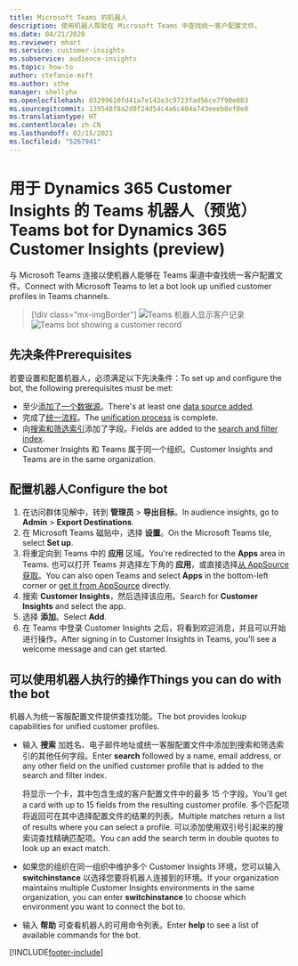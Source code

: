 ```yaml
---
title: Microsoft Teams 的机器人
description: 使用机器人帮助在 Microsoft Teams 中查找统一客户配置文件。
ms.date: 04/21/2020
ms.reviewer: mhart
ms.service: customer-insights
ms.subservice: audience-insights
ms.topic: how-to
author: stefanie-msft
ms.author: sthe
manager: shellyha
ms.openlocfilehash: 03299610fd41a7e142e3c9723fad56ce7f90e083
ms.sourcegitcommit: 139548f8a2d0f24d54c4a6c404a743eeeb8ef8e0
ms.translationtype: HT
ms.contentlocale: zh-CN
ms.lasthandoff: 02/15/2021
ms.locfileid: "5267941"
---
```

# <a name="teams-bot-for-dynamics-365-customer-insights-preview"></a><span data-ttu-id="fe3c4-103">用于 Dynamics 365 Customer Insights 的 Teams 机器人（预览）</span><span class="sxs-lookup"><span data-stu-id="fe3c4-103">Teams bot for Dynamics 365 Customer Insights (preview)</span></span>

<span data-ttu-id="fe3c4-104">与 Microsoft Teams 连接以使机器人能够在 Teams 渠道中查找统一客户配置文件。</span><span class="sxs-lookup"><span data-stu-id="fe3c4-104">Connect with Microsoft Teams to let a bot look up unified customer profiles in Teams channels.</span></span>

> [!div class="mx-imgBorder"]
> <span data-ttu-id="fe3c4-105">![Teams 机器人显示客户记录](media/teams-bot.png "Teams 机器人显示客户记录")</span><span class="sxs-lookup"><span data-stu-id="fe3c4-105">![Teams bot showing a customer record](media/teams-bot.png "Teams bot showing a customer record")</span></span>

## <a name="prerequisites"></a><span data-ttu-id="fe3c4-106">先决条件</span><span class="sxs-lookup"><span data-stu-id="fe3c4-106">Prerequisites</span></span>

<span data-ttu-id="fe3c4-107">若要设置和配置机器人，必须满足以下先决条件：</span><span class="sxs-lookup"><span data-stu-id="fe3c4-107">To set up and configure the bot, the following prerequisites must be met:</span></span>

- <span data-ttu-id="fe3c4-108">至少[添加了一个数据源](data-sources.md)。</span><span class="sxs-lookup"><span data-stu-id="fe3c4-108">There's at least one [data source added](data-sources.md).</span></span>
- <span data-ttu-id="fe3c4-109">完成了[统一流程](data-unification.md)。</span><span class="sxs-lookup"><span data-stu-id="fe3c4-109">The [unification process](data-unification.md) is complete.</span></span>
- <span data-ttu-id="fe3c4-110">向[搜索和筛选索引](search-filter-index.md)添加了字段。</span><span class="sxs-lookup"><span data-stu-id="fe3c4-110">Fields are added to the [search and filter index](search-filter-index.md).</span></span>
- <span data-ttu-id="fe3c4-111">Customer Insights 和 Teams 属于同一个组织。</span><span class="sxs-lookup"><span data-stu-id="fe3c4-111">Customer Insights and Teams are in the same organization.</span></span>

## <a name="configure-the-bot"></a><span data-ttu-id="fe3c4-112">配置机器人</span><span class="sxs-lookup"><span data-stu-id="fe3c4-112">Configure the bot</span></span>

1. <span data-ttu-id="fe3c4-113">在访问群体见解中，转到 **管理员** > **导出目标**。</span><span class="sxs-lookup"><span data-stu-id="fe3c4-113">In audience insights, go to **Admin** > **Export Destinations**.</span></span>
1. <span data-ttu-id="fe3c4-114">在 Microsoft Teams 磁贴中，选择 **设置**。</span><span class="sxs-lookup"><span data-stu-id="fe3c4-114">On the Microsoft Teams tile, select **Set up**.</span></span>
1. <span data-ttu-id="fe3c4-115">将重定向到 Teams 中的 **应用** 区域。</span><span class="sxs-lookup"><span data-stu-id="fe3c4-115">You're redirected to the **Apps** area in Teams.</span></span> <span data-ttu-id="fe3c4-116">也可以打开 Teams 并选择左下角的 **应用**，或直接选择[从 AppSource 获取](https://go.microsoft.com/fwlink/?linkid=2124104)。</span><span class="sxs-lookup"><span data-stu-id="fe3c4-116">You can also open Teams and select **Apps** in the bottom-left corner or [get it from AppSource](https://go.microsoft.com/fwlink/?linkid=2124104) directly.</span></span>
1. <span data-ttu-id="fe3c4-117">搜索 **Customer Insights**，然后选择该应用。</span><span class="sxs-lookup"><span data-stu-id="fe3c4-117">Search for **Customer Insights** and select the app.</span></span>
1. <span data-ttu-id="fe3c4-118">选择 **添加**。</span><span class="sxs-lookup"><span data-stu-id="fe3c4-118">Select **Add**.</span></span>
1. <span data-ttu-id="fe3c4-119">在 Teams 中登录 Customer Insights 之后，将看到欢迎消息，并且可以开始进行操作。</span><span class="sxs-lookup"><span data-stu-id="fe3c4-119">After signing in to Customer Insights in Teams, you'll see a welcome message and can get started.</span></span>

## <a name="things-you-can-do-with-the-bot"></a><span data-ttu-id="fe3c4-120">可以使用机器人执行的操作</span><span class="sxs-lookup"><span data-stu-id="fe3c4-120">Things you can do with the bot</span></span>

<span data-ttu-id="fe3c4-121">机器人为统一客服配置文件提供查找功能。</span><span class="sxs-lookup"><span data-stu-id="fe3c4-121">The bot provides lookup capabilities for unified customer profiles.</span></span>

- <span data-ttu-id="fe3c4-122">输入 **搜索** 加姓名、电子邮件地址或统一客服配置文件中添加到搜索和筛选索引的其他任何字段。</span><span class="sxs-lookup"><span data-stu-id="fe3c4-122">Enter **search** followed by a name, email address, or any other field on the unified customer profile that is added to the search and filter index.</span></span>

  <span data-ttu-id="fe3c4-123">将显示一个卡，其中包含生成的客户配置文件中的最多 15 个字段。</span><span class="sxs-lookup"><span data-stu-id="fe3c4-123">You'll get a card with up to 15 fields from the resulting customer profile.</span></span> <span data-ttu-id="fe3c4-124">多个匹配项将返回可在其中选择配置文件的结果的列表。</span><span class="sxs-lookup"><span data-stu-id="fe3c4-124">Multiple matches return a list of results where you can select a profile.</span></span> <span data-ttu-id="fe3c4-125">可以添加使用双引号引起来的搜索词查找精确匹配项。</span><span class="sxs-lookup"><span data-stu-id="fe3c4-125">You can add the search term in double quotes to look up an exact match.</span></span>

- <span data-ttu-id="fe3c4-126">如果您的组织在同一组织中维护多个 Customer Insights 环境，您可以输入 **switchinstance** 以选择您要将机器人连接到的环境。</span><span class="sxs-lookup"><span data-stu-id="fe3c4-126">If your organization maintains multiple Customer Insights environments in the same organization, you can enter **switchinstance** to choose which environment you want to connect the bot to.</span></span>

- <span data-ttu-id="fe3c4-127">输入 **帮助** 可查看机器人的可用命令列表。</span><span class="sxs-lookup"><span data-stu-id="fe3c4-127">Enter **help** to see a list of available commands for the bot.</span></span>  


[!INCLUDE[footer-include](../includes/footer-banner.md)]